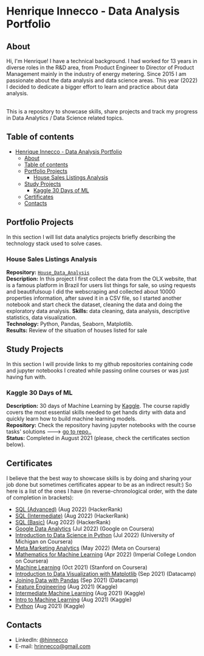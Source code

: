 # Henrique Innecco - Data Analysis Portfolio 

## About

Hi, I'm Henrique! I have a technical background. I had worked for 13 years in diverse roles in the R&D area, from Product Engineer to Director of Product Management mainly in the industry of energy metering. Since 2015 I am passionate about the data analysis and data science areas. This year (2022) I decided to dedicate a bigger effort to learn and practice about data analysis.    
 
<br>
This is a repository to showcase skills, share projects and track my progress in Data Analytics / Data Science related topics.  
<br>
  

## Table of contents
- [Henrique Innecco - Data Analysis Portfolio](#henrique-innecco---data-analysis-portfolio)
  - [About](#about)
  - [Table of contents](#table-of-contents)
  - [Portfolio Projects](#portfolio-projects)
    - [House Sales Listings Analysis](#house-sales-listings-analysis)
  - [Study Projects](#study-projects)
    - [Kaggle 30 Days of ML](#kaggle-30-days-of-ml)
  - [Certificates](#certificates)
  - [Contacts](#contacts)

## Portfolio Projects
In this section I will list data analytics projects briefly describing the technology stack used to solve cases.

### House Sales Listings Analysis
**Repository:** [`House_Data_Analysis`](https://github.com/hinnecco/House_Data_Analysis)    
**Description:** In this project I first collect the data from the OLX website, that is a famous platform in Brazil for users list things for sale, so using requests and beautifulsoup I did the webscraping and collected about 10000 properties information, after saved it in a CSV file, so I started another notebook and start check the dataset, cleaning the data and doing the exploratory data analysis.
**Skills:** data cleaning, data analysis, descriptive statistics, data visualization.  
**Technology:** Python, Pandas, Seaborn, Matplotlib.  
**Results:** Review of the situation of houses listed for sale

## Study Projects
In this section I will provide links to my github repositories containing code and jupyter notebooks I created while passing online courses or was just having fun with.

### Kaggle 30 Days of ML
**Description:** 30 days of Machine Learning by [Kaggle](https://www.kaggle.com/thirty-days-of-ml). The course rapidly covers the most essential skills needed to get hands dirty with data and quickly learn how to build machine learning models.  
**Repository:** Check the repository having jupyter notebooks with the course tasks' solutions ---> [go to repo..](https://github.com/hinnecco/kaggle_30_days_ML)  
**Status:** Completed in August 2021 (please, check the certificates section below).

## Certificates
I believe that the best way to showcase skills is by doing and sharing your job done but sometimes certificates appear to be as an indirect result:) So here is a list of the ones I have (in reverse-chronological order, with the date of completion in brackets):

- [SQL (Advanced)](https://www.hackerrank.com/certificates/8b21dc36bf36) (Aug 2022) (HackerRank)
- [SQL (Intermediate)](https://www.hackerrank.com/certificates/abf09b50e89b) (Aug 2022) (HackerRank)
- [SQL (Basic)](https://www.hackerrank.com/certificates/6b32c1b289ad) (Aug 2022) (HackerRank)
- [Google Data Analytics](https://www.coursera.org/account/accomplishments/professional-cert/5V4FCYGJPZKX) (Jul 2022) (Google on Coursera)
- [Introduction to Data Science in Python](https://www.coursera.org/account/accomplishments/verify/GVENX46AXCCR) (Jul 2022) (University of Michigan on Coursera)
- [Meta Marketing Analytics](https://www.coursera.org/account/accomplishments/professional-cert/XLG45NBWZRK5) (May 2022) (Meta on Coursera)
- [Mathematics for Machine Learning](https://www.coursera.org/account/accomplishments/specialization/XP7JZMLWNE25) (Apr 2022) (Imperial College London on Coursera)
- [Machine Learning](https://www.coursera.org/account/accomplishments/verify/LLSSZAXQ9TNC) (Oct 2021) (Stanford on Coursera)
- [Introduction to Data Visualization with Matplotlib](https://www.datacamp.com/statement-of-accomplishment/course/352a7f46a99ee39b3b43560422c5eddbb9da11d5?share=true) (Sep 2021) (Datacamp)
- [Joining Data with Pandas](https://www.datacamp.com/statement-of-accomplishment/course/4f83c3e276e64e689371c097c4c3b2f3e2a82431?share=true) (Sep 2021) (Datacamp)
- [Feature Engineering](https://www.kaggle.com/learn/certification/hrinnecco/feature-engineering) (Aug 2021) (Kaggle)
- [Intermediate Machine Learning](https://www.kaggle.com/learn/certification/hrinnecco/intermediate-machine-learning) (Aug 2021) (Kaggle)
- [Intro to Machine Learning](https://www.kaggle.com/learn/certification/hrinnecco/intro-to-machine-learning) (Aug 2021) (Kaggle)
- [Python](https://www.kaggle.com/learn/certification/hrinnecco/python) (Aug 2021) (Kaggle)

## Contacts
- LinkedIn: [@hinnecco](https://www.linkedin.com/in/hinnecco)
- E-mail: hrinnecco@gmail.com